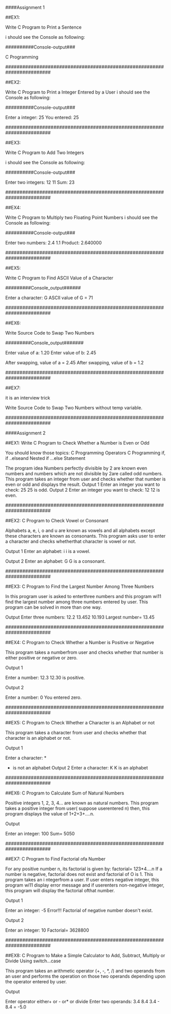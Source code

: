 ####Assignment 1

##EX1:

Write C Program to Print a Sentence

i should see the Console as following:

##########Console-output###

C Programming

########################################################################

##EX2:

Write C Program to Print a Integer Entered by a User
i should see the Console as following:

##########Console-output###

Enter a integer: 25
You entered: 25

########################################################################

##EX3:

Write C Program to Add Two Integers

i should see the Console as following:

##########Console-output###

Enter two integers: 12
11
Sum: 23

########################################################################

##EX4:

Write C Program to Multiply two Floating Point Numbers
i should see the Console as following:

##########Console-output###

Enter two numbers: 2.4
1.1
Product: 2.640000

########################################################################

##EX5:

Write C Program to Find ASCII Value of a Character

#########Console_output######

Enter a character: G
ASCII value of G = 71

########################################################################

##EX6:

Write Source Code to Swap Two Numbers

#########Console_output#######

Enter value of a: 1.20
Enter value of b: 2.45

After swapping, value of a = 2.45
After swapping, value of b = 1.2

########################################################################

##EX7:

it is an interview trick

Write Source Code to Swap Two Numbers without temp variable.

########################################################################

####Assignment 2

##EX1: 
Write C Program to Check Whether a Number is Even or Odd

You should know those topics:
C Programming Operators
C Programming if, if ..elseand Nested if ...else Statement

The program idea
Numbers perfectly divisible by 2 are known even numbers and numbers which are not divisible by 2are 
called odd numbers. This program takes an integer from user and checks whether that number is even 
or odd and displays the result.
Output 1
Enter an integer you want to check: 25 25 is odd.
Output 2
Enter an integer you want to check: 12 12 is even.

########################################################################

##EX2: C Program to Check Vowel or Consonant

Alphabets a, e, i, o and u are known as vowels and all alphabets except these characters are known 
as consonants. This program asks user to enter a character and checks whetherthat character is 
vowel or not.

Output 1
Enter an alphabet: i i is a vowel.

Output 2
Enter an alphabet: G G is a consonant.

########################################################################

##EX3: C Program to Find the Largest Number Among Three Numbers

In this program user is asked to enterthree numbers and this program wi11 find the largest number 
among three numbers entered by user. This program can be solved in more than one way.

Output
Enter three numbers: 12.2 13.452
10.193
Largest number= 13.45

########################################################################

##EX4: C Program to Check Whether a Number is Positive or Negative

This program takes a numberfrom user and checks whether that number is either positive or negative 
or zero.

Output 1

Enter a number: 12.3
12.30 is positive.

Output 2

Enter a number: 0 You entered zero.

########################################################################

##EX5: C Program to Check Whether a Character is an Alphabet or not

This program takes a character from user and checks whether that character is an alphabet or not.

Output 1

Enter a character: *
* is not an alphabet Output 2
Enter a character: K K is  an alphabet

########################################################################

##EX6: C Program to Calculate Sum of Natural Numbers

Positive integers 1, 2, 3, 4... are known as natural numbers. This program takes a positive integer 
from user( suppose userentered n) then, this program displays the value of 1+2+3+....n.

Output

Enter an integer: 100
Sum= 5050

########################################################################

##EX7: C Program to Find Factorial ofa Number

For any positive number n, its factorial is given by: factorial= 1*2*3*4....n
If a number is negative, factorial does not exist and factorial of O is 1.
This program takes an i ntegerfrom a user. If user enters negative integer, this program wi11 
display error message and if userenters non-negative integer, this program will display the 
factorial ofthat number.

Output 1

Enter an integer: -5
Error!!! Factorial of negative number doesn't exist.

Output 2

Enter an integer: 10
Factorial= 3628800

########################################################################

##EX8: C Program to Make a Simple Calculator to Add, Subtract, Multiply or Divide Using switch...case

This program takes an arithmetic operator (+, -, *, /) and two operands from an user and performs 
the operation on those two operands depending upon the operator entered by user.

Output

Enter operator either+ or - or* or divide Enter two operands: 3.4
8.4
3.4 - 8.4 = -5.0

